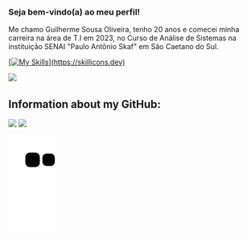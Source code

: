 ### Seja bem-vindo(a) ao meu perfil!
<div>
  Me chamo Guilherme Sousa Oliveira, tenho 20 anos e comecei minha carreira na área de T.I em 2023, no Curso de Análise de Sistemas na instituição SENAI "Paulo Antônio Skaf" em São Caetano do Sul.
</div>


<div>
  <a href="https://github.com/GSolivier">
</div>
  
[![My Skills](https://skillicons.dev/icons?i=figma,html,css,)](https://skillicons.dev)
  
 <div> 
  <a href="https://www.linkedin.com/in/guilherme-sousa-oliveira/" target="_blank"><img src="https://img.shields.io/badge/-LinkedIn-%230077B5?style=for-the-badge&logo=linkedin&logoColor=white" target="_blank"></a> 
   
   
 ## Information about my GitHub:
 <div>
 <img height="160em" src="https://github-readme-stats.vercel.app/api?username=G648&show_icons=true&theme=dark&include_all_commits=true&count_private=true"/>
 <img height="160em" src="https://github-readme-stats.vercel.app/api/top-langs/?username=G648&layout=compact&langs_count=7&theme=dark"/>
 </div>
 
  ![Snake animation](https://github.com/rafaballerini/rafaballerini/blob/output/github-contribution-grid-snake.svg)
 
</div>
 
